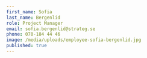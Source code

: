 ```yaml
---
first_name: Sofia
last_name: Bergenlid
role: Project Manager
email: sofia.bergenlid@strateg.se
phone: 070-184 44 46
image: /media/uploads/employee-sofia-bergenlid.jpg
published: true
---
```

